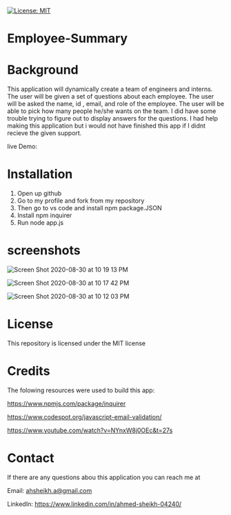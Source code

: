 [![License: MIT](https://img.shields.io/badge/License-MIT-yellow.svg)](https://opensource.org/licenses/MIT)
# Employee-Summary

# Background

This application will dynamically create a team of engineers and interns. The user will be given a set of questions about each employee. The user will be asked the name, id , email, and role of the employee. The user will be able to pick how many people he/she wants on the team. I did have some trouble trying to figure out to display answers for the questions. I had help making this application but i would not have finished this app if I didnt recieve the given support.

live Demo: 

# Installation

1. Open up github
2. Go to my profile and fork from my repository
3. Then go to vs code and install npm package.JSON
4. Install npm inquirer
5. Run node app.js

# screenshots

![Screen Shot 2020-08-30 at 10 19 13 PM]()


![Screen Shot 2020-08-30 at 10 17 42 PM]()


![Screen Shot 2020-08-30 at 10 12 03 PM]()


# License

This repository is licensed under the MIT license

# Credits

The folowing resources were used to build this app:

https://www.npmjs.com/package/inquirer

https://www.codespot.org/javascript-email-validation/

https://www.youtube.com/watch?v=NYnxW8j0OEc&t=27s

# Contact

If there are any questions abou this application you can reach me at

Email: ahsheikh.a@gmail.com

LinkedIn: https://www.linkedin.com/in/ahmed-sheikh-04240/